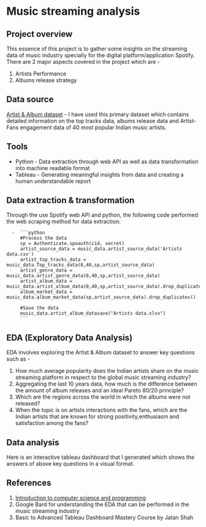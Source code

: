 # Music streaming analysis

## Project overview

This essence of this project is to gather some insights on the streaming data of music industry specially for the digital platform/application Spotify.
There are 2 major aspects covered in the project which are -
  1. Artists Performance
  2. Albums release strategy

## Data source

[Artist & Album dataset](https://github.com/jimdesai/Project1/blob/main/Artists%20%26%20Albums%20data.xlsx) - I have used this primary dataset which contains detailed information on the top tracks data, albums release data and Artist-Fans engagement data of 40 most popular Indian music artists.

## Tools

  -  Python - Data extraction through web API as well as data transformation into machine readable format
  -  Tableau - Generating meaningful insights from data and creating a human understandable report

## Data extraction & transformation

Through the use Spotify web API and python, the following code performed the web scraping method for data extraction:

      -  ```python
         #Process the data
         sp = Authenticate.spoauth(cid, secret)
         artist_source_data = music_data.artist_source_data('Artists data.csv')
         artist_top_tracks_data = music_data.Top_tracks_data(0,40,sp,artist_source_data)
         artist_genre_data = music_data.artist_genre_data(0,40,sp,artist_source_data)
         artist_album_data = music_data.artist_album_data(0,40,sp,artist_source_data).drop_duplicates()
         album_market_data = music_data.album_market_data(sp,artist_source_data).drop_duplicates()

         #Save the data
         music_data.artist_album_datasave("Artists data.xlsx")
         ```
         
## EDA (Exploratory Data Analysis)

EDA involves exploring the Artist & Album dataset to answer key questions such as -
  1. How much average popularity does the Indian artists share on the music streaming platform in respect to the global music streaming industry?
  2. Aggregating the last 10 years data, how much is the difference between the amount of album releases and an ideal Pareto 80/20 principle?
  3. Which are the regions across the world in which the albums were not released?
  4. When the topic is on artists interactions with the fans, which are the Indian artists that are known for strong positivity,enthusiasm and satisfaction among the fans?

## Data analysis

Here is an interactive tableau dashboard that I generated which shows the answers of above key questions in a visual format.

## References

1. [Introduction to computer science and programming](https://ocw.mit.edu/courses/6-00-introduction-to-computer-science-and-programming-fall-2008/download/)
2. Google Bard for understanding the EDA that can be performed in the music streaming industry
3. Basic to Advanced Tableau Dashboard Mastery Course by Jatan Shah
